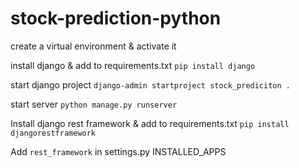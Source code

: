 # stock-prediction-python

create a virtual environment & activate it

install django & add to requirements.txt
`pip install django `

start django project
`django-admin startproject stock_prediciton .`

start server
`python manage.py runserver`

Install django rest framework & add to requirements.txt
`pip install djangorestframework`

Add `rest_framework` in settings.py INSTALLED_APPS